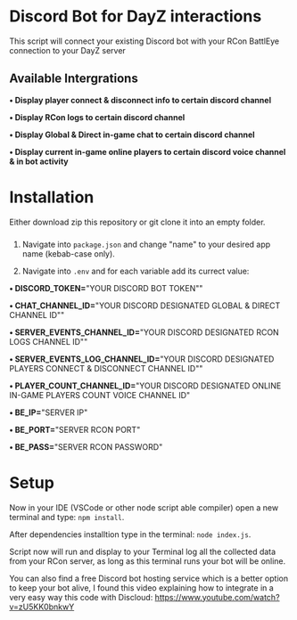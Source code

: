 # Discord Bot for DayZ interactions
This script will connect your existing Discord bot with your RCon BattlEye connection to your DayZ server

## **Available Intergrations**
**• Display player connect & disconnect info to certain discord channel**

**• Display RCon logs to certain discord channel**

**• Display Global & Direct in-game chat to certain discord channel**

**• Display current in-game online players to certain discord voice channel & in bot activity**

# Installation
Either download zip this repository or git clone it into an empty folder.
###


1) Navigate into `package.json` and change "name" to your desired app name (kebab-case only).

2) Navigate into `.env` and for each variable add its currect value:


**• DISCORD_TOKEN=**"YOUR DISCORD BOT TOKEN""

**• CHAT_CHANNEL_ID=**"YOUR DISCORD DESIGNATED GLOBAL & DIRECT CHANNEL ID""

**• SERVER_EVENTS_CHANNEL_ID=**"YOUR DISCORD DESIGNATED RCON LOGS CHANNEL ID""

**• SERVER_EVENTS_LOG_CHANNEL_ID=**"YOUR DISCORD DESIGNATED PLAYERS CONNECT & DISCONNECT CHANNEL ID""

**• PLAYER_COUNT_CHANNEL_ID=**"YOUR DISCORD DESIGNATED ONLINE IN-GAME PLAYERS COUNT VOICE CHANNEL ID" 


**• BE_IP=**"SERVER IP"

**• BE_PORT=**"SERVER RCON PORT"

**• BE_PASS=**"SERVER RCON PASSWORD"

# Setup
Now in your IDE (VSCode or other node script able compiler) open a new terminal and type: `npm install`.

After dependencies installtion type in the terminal: `node index.js`.

Script now will run and display to your Terminal log all the collected data from your RCon server, as long as this terminal runs your bot will be online.

You can also find a free Discord bot hosting service which is a better option to keep your bot alive, I found this video explaining how to integrate in a very easy way this code with Discloud: https://www.youtube.com/watch?v=zU5KK0bnkwY


